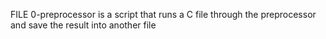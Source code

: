 FILE 0-preprocessor is a script that runs a C file through the preprocessor and save the result into another file
